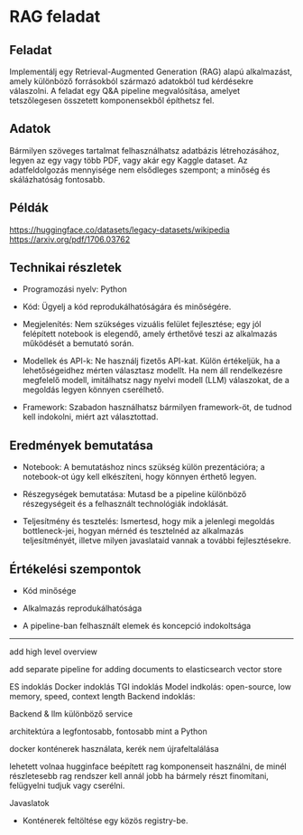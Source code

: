 # RAG feladat

## Feladat

Implementálj egy Retrieval-Augmented Generation (RAG) alapú alkalmazást, amely különböző forrásokból származó adatokból tud kérdésekre válaszolni. A feladat egy Q&A pipeline megvalósítása, amelyet tetszőlegesen összetett komponensekből építhetsz fel.

## Adatok

Bármilyen szöveges tartalmat felhasználhatsz adatbázis létrehozásához, legyen az egy vagy több PDF, vagy akár egy Kaggle dataset. Az adatfeldolgozás mennyisége nem elsődleges szempont; a minőség és skálázhatóság fontosabb.

## Példák

https://huggingface.co/datasets/legacy-datasets/wikipedia
https://arxiv.org/pdf/1706.03762

## Technikai részletek

- Programozási nyelv: Python

- Kód: Ügyelj a kód reprodukálhatóságára és minőségére.

- Megjelenítés: Nem szükséges vizuális felület fejlesztése; egy jól felépített notebook is elegendő, amely érthetővé teszi az alkalmazás működését a bemutató során.

- Modellek és API-k: Ne használj fizetős API-kat. Külön értékeljük, ha a lehetőségeidhez mérten választasz modellt. Ha nem áll rendelkezésre megfelelő modell, imitálhatsz nagy nyelvi modell (LLM) válaszokat, de a megoldás legyen könnyen cserélhető.

- Framework: Szabadon használhatsz bármilyen framework-öt, de tudnod kell indokolni, miért azt választottad.

## Eredmények bemutatása

- Notebook: A bemutatáshoz nincs szükség külön prezentációra; a notebook-ot úgy kell elkészíteni, hogy könnyen érthető legyen.

- Részegységek bemutatása: Mutasd be a pipeline különböző részegységeit és a felhasznált technológiák indoklását.

- Teljesítmény és tesztelés: Ismertesd, hogy mik a jelenlegi megoldás bottleneck-jei, hogyan mérnéd és tesztelnéd az alkalmazás teljesítményét, illetve milyen javaslataid vannak a további fejlesztésekre.

## Értékelési szempontok

- Kód minősége

- Alkalmazás reprodukálhatósága

- A pipeline-ban felhasznált elemek és koncepció indokoltsága


---------


add high level overview

add separate pipeline for adding documents to elasticsearch vector store

ES indoklás
Docker indoklás
TGI indoklás
Model indkolás: open-source, low memory, speed, context length
Backend indoklás:

Backend & llm különböző service

architektúra a legfontosabb, fontosabb mint a Python

docker konténerek használata, kerék nem újrafeltalálása

lehetett volnaa hugginface beépített rag komponenseit használni, de minél részletesebb rag rendszer kell annál jobb ha bármely részt finomítani, felügyelni tudjuk vagy cserélni.

Javaslatok
- Konténerek feltöltése egy közös registry-be.




